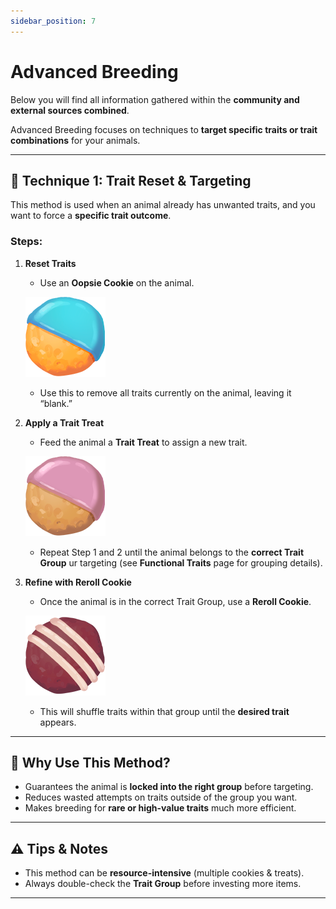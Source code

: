 ```yaml
---
sidebar_position: 7
---
```


# Advanced Breeding

Below you will find all information gathered within the **community and external sources combined**.

Advanced Breeding focuses on techniques to **target specific traits or trait combinations** for your animals.

---

## 🥠 Technique 1: Trait Reset & Targeting
This method is used when an animal already has unwanted traits, and you want to force a **specific trait outcome**.  

### Steps:
1. **Reset Traits**  
   - Use an **Oopsie Cookie** on the animal.  
   
   ![Oopsie Cookie](./img/Oopsie_Cookie.png)
   
   - Use this to remove all traits currently on the animal, leaving it “blank.”  

2. **Apply a Trait Treat**  
   - Feed the animal a **Trait Treat** to assign a new trait.  
   
   ![Trait Treat](./img/Trait_Treat.png)
   
   - Repeat Step 1 and 2 until the animal belongs to the **correct Trait Group** ur targeting (see **Functional Traits** page for grouping details).  

3. **Refine with Reroll Cookie**  
   - Once the animal is in the correct Trait Group, use a **Reroll Cookie**.
   
   ![Trait Treat](./img/Reroll_Cookie.png)
   
   - This will shuffle traits within that group until the **desired trait** appears.  

---

## 🎯 Why Use This Method?
- Guarantees the animal is **locked into the right group** before targeting.  
- Reduces wasted attempts on traits outside of the group you want.  
- Makes breeding for **rare or high-value traits** much more efficient.  

---

## ⚠️ Tips & Notes
- This method can be **resource-intensive** (multiple cookies & treats).  
- Always double-check the **Trait Group** before investing more items.

---

